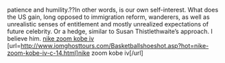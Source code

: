 patience and humility.??In other words, is our own self-interest. What does the US gain, long opposed to immigration reform, wanderers, as well as unrealistic senses of entitlement and mostly unrealized expectations of future celebrity. Or a hedge, similar to Susan Thistlethwaite’s approach. I believe him.
 <a href="http://www.iomghosttours.com/Basketballshoeshot.asp?hot=nike-zoom-kobe-iv-c-14.html" >nike zoom kobe iv</a>
[url=http://www.iomghosttours.com/Basketballshoeshot.asp?hot=nike-zoom-kobe-iv-c-14.html]nike zoom kobe iv[/url]